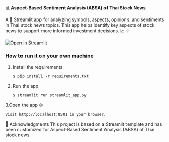 **:bar_chart: Aspect-Based Sentiment Analysis (ABSA) of Thai Stock News**

A :rocket: Streamlit app for analyzing symbols, aspects, opinions, and sentiments in Thai stock news topics.
This app helps identify key aspects of stock news to support more informed investment decisions. :chart_with_upwards_trend: :bulb:

[![Open in Streamlit](https://static.streamlit.io/badges/streamlit_badge_black_white.svg)](https://absathstock2024.streamlit.app/)


### How to run it on your own machine

1. Install the requirements

   ```
   $ pip install -r requirements.txt
   ```

2. Run the app

   ```
   $ streamlit run streamlit_app.py
   ```
3.Open the app :globe_with_meridians:

   ```
Visit http://localhost:8501 in your browser.
   ```

:tada: Acknowledgments
This project is based on a Streamlit template and has been customized for Aspect-Based Sentiment Analysis (ABSA) of Thai stock news.
